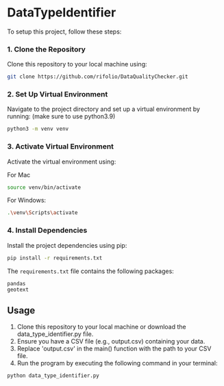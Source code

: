 # DataTypeIdentifier

To setup this project, follow these steps:

### 1. Clone the Repository

Clone this repository to your local machine using:

```bash
git clone https://github.com/rifolio/DataQualityChecker.git
```

### 2. Set Up Virtual Environment

Navigate to the project directory and set up a virtual environment by running: 
(make sure to use python3.9)
```bash
python3 -m venv venv
```

### 3. Activate Virtual Environment

Activate the virtual environment using:

For Mac
```bash
source venv/bin/activate
```

For Windows:
```bash
.\venv\Scripts\activate
```


### 4. Install Dependencies

Install the project dependencies using pip:

```bash
pip install -r requirements.txt
```

The `requirements.txt` file contains the following packages:

```
pandas
geotext
```

## Usage

1. Clone this repository to your local machine or download the data_type_identifier.py file.
2. Ensure you have a CSV file (e.g., output.csv) containing your data.
3. Replace 'output.csv' in the main() function with the path to your CSV file.
4. Run the program by executing the following command in your terminal:

```bash
python data_type_identifier.py
```